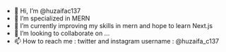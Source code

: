 - 👋 Hi, I’m @huzaifac137
- 👀 I’m specialized in MERN
- 🌱 I’m currently improving my skills in mern and hope to learn Next.js
- 💞️ I’m looking to collaborate on ...
- 📫 How to reach me :  twitter and instagram username : @huzaifa_c137

<!---
huzaifac137/huzaifac137 is a ✨ special ✨ repository because its `README.md` (this file) appears on your GitHub profile.
You can click the Preview link to take a look at your changes.
--->
